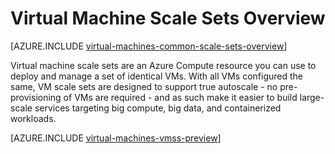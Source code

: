 <properties
	pageTitle="Virtual Machine Scale Sets Overview | Azure"
	description="Learn more about Virtual Machine Scale Sets"
	services="virtual-machines-linux"
	documentationCenter=""
	authors="gbowerman"
	manager="timlt"
	editor=""
	tags="azure-resource-manager"/>

<tags
	ms.service="virtual-machines-linux"
	ms.date="11/11/2015"
	wacn.date=""/>
# Virtual Machine Scale Sets Overview
[AZURE.INCLUDE [virtual-machines-common-scale-sets-overview](../includes/virtual-machines-common-scale-sets-overview.md)]

Virtual machine scale sets are an Azure Compute resource you can use to deploy and manage a set of identical VMs. With all VMs configured the same, VM scale sets are designed to support true autoscale - no pre-provisioning of VMs are required - and as such make it easier to build large-scale services targeting big compute, big data, and containerized workloads.

[AZURE.INCLUDE [virtual-machines-vmss-preview](../includes/virtual-machines-vmss-preview-ps-include.md)]
